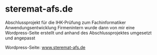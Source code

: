 # steremat-afs.de
Abschlussprojekt für die IHK-Prüfung zum Fachinformatiker Anwendungsentwicklung
Firmenintern wurde dann von mir eine Wordpress-Seite erstellt und anhand des Abschlussprojektes umgesetzt und angepasst

Wordpress-Seite: www.steremat-afs.de
